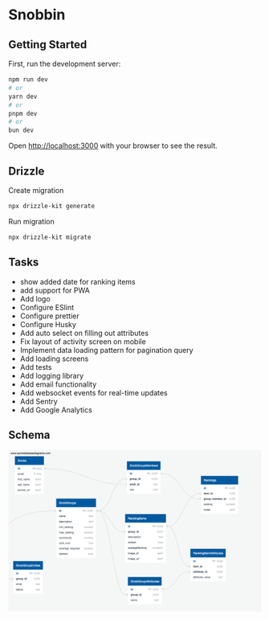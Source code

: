 # Snobbin

## Getting Started

First, run the development server:

```bash
npm run dev
# or
yarn dev
# or
pnpm dev
# or
bun dev
```

Open [http://localhost:3000](http://localhost:3000) with your browser to see the result.

## Drizzle

Create migration

```bash
npx drizzle-kit generate
```

Run migration

```bash
npx drizzle-kit migrate
```

## Tasks

- show added date for ranking items
- add support for PWA
- Add logo
- Configure ESlint
- Configure prettier
- Configure Husky
- Add auto select on filling out attributes
- Fix layout of activity screen on mobile
- Implement data loading pattern for pagination query
- Add loading screens
- Add tests
- Add logging library
- Add email functionality
- Add websocket events for real-time updates
- Add Sentry
- Add Google Analytics

## Schema

![DB Schema](/docs/QuickDBD-export.png)
